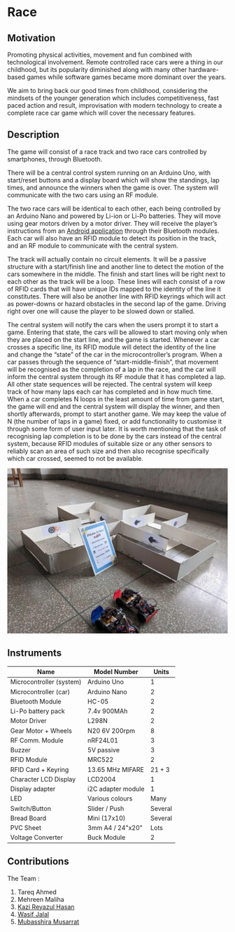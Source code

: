 # Race
 
## Motivation
Promoting physical activities, movement and fun combined with  technological involvement. Remote controlled race cars were a thing in our childhood, but its popularity diminished along with many other hardware-based games while software games became more dominant over the years.

We aim to bring back our good times from childhood, considering the mindsets of the younger generation which includes competitiveness, fast paced action and result, improvisation with modern technology to create a complete race car game which will cover the necessary features.


## Description
The game will consist of a race track and two race cars controlled by smartphones, through Bluetooth. 

There will be a central control system running on an Arduino Uno, with start/reset buttons and a display board which will show the standings, lap times, and announce the winners when the game is over. The system will communicate with the two cars using an RF module. 

The two race cars will be identical to each other, each being controlled by an Arduino Nano and powered by Li-ion or Li-Po batteries. They will move using gear motors driven by a motor driver. They will receive the player’s instructions from an [Android application](https://play.google.com/store/apps/details?id=braulio.calle.bluetoothRCcontroller) through their Bluetooth modules. Each car will also have an RFID module to detect its position in the track, and an RF module to communicate with the central system.

The track will actually contain no circuit elements. It will be a passive structure with a start/finish line and another line to detect the motion of the cars somewhere in the middle. The finish and start lines will be right next to each other as the track will be a loop. These lines will each consist of a row of RFID cards that will have unique IDs mapped to the identity of the line it constitutes. There will also be another line with RFID keyrings which will act as power-downs or hazard obstacles in the second lap of the game. Driving right over one will cause the player to be slowed down or stalled.

The central system will notify the cars when the users prompt it to start a game. Entering that state, the cars will be allowed to start moving only when they are placed on the start line, and the game is started. Whenever a car crosses a specific line, its RFID module will detect the identity of the line and change the “state” of the car in the microcontroller’s program. When a car passes through the sequence of “start-middle-finish”, that movement will be recognised as the completion of a lap in the race, and the car will inform the central system through its RF module that it has completed a lap. All other state sequences will be rejected. The central system will keep track of how many laps each car has completed and in how much time. When a car completes N loops in the least amount of time from game start, the game will end and the central system will display the winner, and then shortly afterwards, prompt to start another game. We may keep the value of N (the number of laps in a game) fixed, or add functionality to customise it through some form of user input later. It is worth mentioning that the task of recognising lap completion is to be done by the cars instead of the central system, because RFID modules of suitable size or any other sensors to reliably scan an area of such size and then also recognise specifically which car crossed, seemed to not be available. 

![Race Game Setup](https://github.com/WJGalib/3-1/blob/main/16/project/_PROJECT_FINAL/design/game.jpg)

## Instruments

| Name                     | Model Number        | Units    |
| ------------------------ | ------------------- | -------- |
| Microcontroller (system) | Arduino Uno         | 1        |
| Microcontroller (car)    | Arduino Nano        | 2        |
| Bluetooth Module         | HC-05               | 2        |
| Li-Po battery pack       | 7.4v 900MAh         | 2        |
| Motor Driver             | L298N               | 2        |
| Gear Motor + Wheels      | N20 6V 200rpm       | 8        |
| RF Comm. Module          | nRF24L01            | 3        |
| Buzzer                   | 5V passive          | 3        |
| RFID Module              | MRC522              | 2        |
| RFID Card + Keyring      | 13.65 MHz MIFARE    | 21 + 3   |
| Character LCD Display    | LCD2004             | 1        |
| Display adapter          | i2C adapter module  | 1        |
| LED                      | Various colours     | Many     |
| Switch/Button            | Slider / Push       | Several  |
| Bread Board              | Mini (17x10)        | Several  |
| PVC Sheet                | 3mm A4 / 24"x20"    | Lots     |
| Voltage Converter        | Buck Module         | 2        |

## Contributions
The Team :
1. Tareq Ahmed
2. Mehreen Maliha
3. [Kazi Reyazul Hasan](https://github.com/kreyazulh)
4. [Wasif Jalal](https://github.com/WJGalib)
5. [Mubasshira Musarrat](https://github.com/MubasshiraMusarrat)
